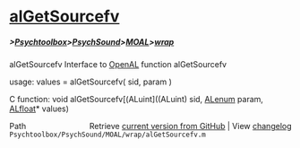 # [alGetSourcefv](alGetSourcefv)
##### >[Psychtoolbox](Psychtoolbox)>[PsychSound](PsychSound)>[MOAL](MOAL)>[wrap](wrap)

alGetSourcefv  Interface to [OpenAL](OpenAL) function alGetSourcefv  
  
usage:  values = alGetSourcefv( sid, param )  
  
C function:  void alGetSourcefv[(ALuint]((ALuint) sid, [ALenum](ALenum) param, [ALfloat](ALfloat)\* values)  




<div class="code_header" style="text-align:right;">
  <span style="float:left;">Path&nbsp;&nbsp;</span> <span class="counter">Retrieve <a href=
  "https://raw.github.com/Psychtoolbox-3/Psychtoolbox-3/beta/Psychtoolbox/PsychSound/MOAL/wrap/alGetSourcefv.m">current version from GitHub</a> | View <a href=
  "https://github.com/Psychtoolbox-3/Psychtoolbox-3/commits/beta/Psychtoolbox/PsychSound/MOAL/wrap/alGetSourcefv.m">changelog</a></span>
</div>
<div class="code">
  <code>Psychtoolbox/PsychSound/MOAL/wrap/alGetSourcefv.m</code>
</div>

